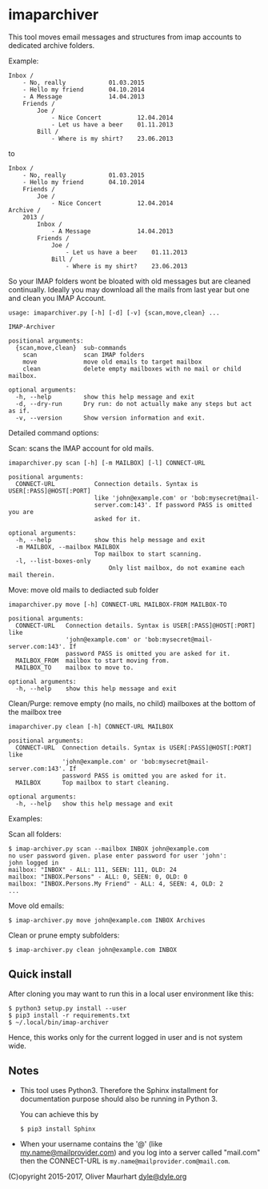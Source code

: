 imaparchiver
============

This tool moves email messages and structures from imap accounts to dedicated archive folders.

Example:

    Inbox /
        - No, really            01.03.2015
        - Hello my friend       04.10.2014
        - A Message             14.04.2013
        Friends /
            Joe /
                - Nice Concert          12.04.2014
                - Let us have a beer    01.11.2013
            Bill /
                - Where is my shirt?    23.06.2013

to

    Inbox /
        - No, really            01.03.2015
        - Hello my friend       04.10.2014
        Friends /
            Joe /
                - Nice Concert          12.04.2014
    Archive /
        2013 /
            Inbox /
                - A Message             14.04.2013
            Friends /
                Joe /
                    - Let us have a beer    01.11.2013
                Bill /
                    - Where is my shirt?    23.06.2013

So your IMAP folders wont be bloated with old messages but are cleaned continually. Ideally
you may download all the mails from last year but one and clean you IMAP Account.

```
usage: imaparchiver.py [-h] [-d] [-v] {scan,move,clean} ...

IMAP-Archiver

positional arguments:
  {scan,move,clean}  sub-commands
    scan             scan IMAP folders
    move             move old emails to target mailbox
    clean            delete empty mailboxes with no mail or child mailbox.

optional arguments:
  -h, --help         show this help message and exit
  -d, --dry-run      Dry run: do not actually make any steps but act as if.
  -v, --version      Show version information and exit.
```

Detailed command options:

Scan: scans the IMAP account for old mails.

```
imaparchiver.py scan [-h] [-m MAILBOX] [-l] CONNECT-URL

positional arguments:
  CONNECT-URL           Connection details. Syntax is USER[:PASS]@HOST[:PORT]
                        like 'john@example.com' or 'bob:mysecret@mail-
                        server.com:143'. If password PASS is omitted you are
                        asked for it.

optional arguments:
  -h, --help            show this help message and exit
  -m MAILBOX, --mailbox MAILBOX
                        Top mailbox to start scanning.
  -l, --list-boxes-only
                            Only list mailbox, do not examine each mail therein.
```

Move: move old mails to dediacted sub folder

```
imaparchiver.py move [-h] CONNECT-URL MAILBOX-FROM MAILBOX-TO

positional arguments:
  CONNECT-URL   Connection details. Syntax is USER[:PASS]@HOST[:PORT] like
                'john@example.com' or 'bob:mysecret@mail-server.com:143'. If
                password PASS is omitted you are asked for it.
  MAILBOX_FROM  mailbox to start moving from.
  MAILBOX_TO    mailbox to move to.

optional arguments:
  -h, --help    show this help message and exit
```

Clean/Purge: remove empty (no mails, no child) mailboxes at the bottom of the mailbox tree

```
imaparchiver.py clean [-h] CONNECT-URL MAILBOX

positional arguments:
  CONNECT-URL  Connection details. Syntax is USER[:PASS]@HOST[:PORT] like
               'john@example.com' or 'bob:mysecret@mail-server.com:143'. If
               password PASS is omitted you are asked for it.
  MAILBOX      Top mailbox to start cleaning.

optional arguments:
  -h, --help   show this help message and exit
```

Examples:

Scan all folders:

```
$ imap-archiver.py scan --mailbox INBOX john@example.com
no user password given. plase enter password for user 'john':
john logged in
mailbox: "INBOX" - ALL: 111, SEEN: 111, OLD: 24
mailbox: "INBOX.Persons" - ALL: 0, SEEN: 0, OLD: 0
mailbox: "INBOX.Persons.My Friend" - ALL: 4, SEEN: 4, OLD: 2
...
```

Move old emails:

```
$ imap-archiver.py move john@example.com INBOX Archives
```

Clean or prune empty subfolders:

```
$ imap-archiver.py clean john@example.com INBOX
```

Quick install
-------------

After cloning you may want to run this in a local user environment like this:
```
$ python3 setup.py install --user
$ pip3 install -r requirements.txt
$ ~/.local/bin/imap-archiver
```

Hence, this works only for the current logged in user and is not system wide.



Notes
-----

* This tool uses Python3. Therefore the Sphinx installment for documentation purpose should also be running in Python 3.

  You can achieve this by
  ```
  $ pip3 install Sphinx
  ```

* When your username contains the '@' (like my.name@mailprovider.com) and you log into a server called "mail.com" then the CONNECT-URL is ```my.name@mailprovider.com@mail.com```.


(C)opyright 2015-2017, Oliver Maurhart
dyle@dyle.org
